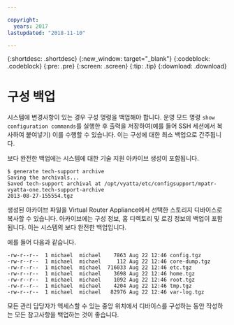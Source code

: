 ```yaml
---

copyright:
  years: 2017
lastupdated: "2018-11-10"

---
```


{:shortdesc: .shortdesc}
{:new_window: target="_blank"}
{:codeblock: .codeblock}
{:pre: .pre}
{:screen: .screen}
{:tip: .tip}
{:download: .download}

# 구성 백업
시스템에 변경사항이 있는 경우 구성 명령을 백업해야 합니다. 운영 모드 명령 `show configuration commands`를 실행한 후 출력을 저장하여(예를 들어 SSH 세션에서 복사하여 붙여넣기) 이를 수행할 수 있습니다. 이는 구성에 대한 최소 백업으로 간주됩니다.

보다 완전한 백업에는 시스템에 대한 기술 지원 아카이브 생성이 포함됩니다. 

```
$ generate tech-support archive
Saving the archivals...
Saved tech-support archival at /opt/vyatta/etc/configsupport/mpatr-vyatta-one.tech-support-archive
2013-08-27-155554.tgz
```

생성된 아카이브 파일을 Virtual Router Appliance에서 선택한 스토리지 디바이스로 복사할 수 있습니다. 아카이브에는 구성 정보, 홈 디렉토리 및 로깅 정보의 백업이 포함됩니다. 이는 시스템의 보다 완전한 백업입니다. 

에를 들어 다음과 같습니다.

```
-rw-r--r--  1 michael  michael    7863 Aug 22 12:46 config.tgz
-rw-r--r--  1 michael  michael     112 Aug 22 12:46 core-dump.tgz
-rw-r--r--  1 michael  michael  716033 Aug 22 12:46 etc.tgz
-rw-r--r--  1 michael  michael    3698 Aug 22 12:46 home.tgz
-rw-r--r--  1 michael  michael    1092 Aug 22 12:46 root.tgz
-rw-r--r--  1 michael  michael    4204 Aug 22 12:46 tmp.tgz
-rw-r--r--  1 michael  michael   82976 Aug 22 12:46 var-log.tgz
```

모든 관리 담당자가 액세스할 수 있는 중앙 위치에서 디바이스를 구성하는 동안 작성하는 모든 참고사항을 백업하는 것이 좋습니다.
